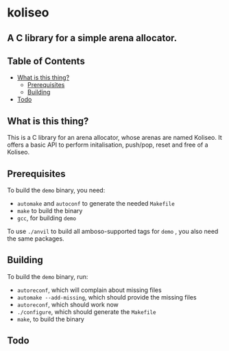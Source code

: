 # koliseo

## A C library for a simple arena allocator.

## Table of Contents

+ [What is this thing?](#witt)
  + [Prerequisites](#prerequisites)
  + [Building](#building)
+ [Todo](#todo)

## What is this thing? <a name = "witt"></a>

  This is a C library for an arena allocator, whose arenas are named Koliseo.
  It offers a basic API to perform initalisation, push/pop, reset and free of a Koliseo.

## Prerequisites <a name = "prerequisites"></a>

  To build the `demo` binary, you need:
  * `automake` and `autoconf` to generate the needed `Makefile`
  * `make` to build the binary
  * `gcc`, for building `demo`

  To use `./anvil` to build all amboso-supported tags for `demo` , you also need the same packages.

## Building <a name = "building"></a>

  To build the `demo` binary, run:
  * `autoreconf`, which will complain about missing files
  * `automake --add-missing`, which should provide the missing files
  * `autoreconf`, which should work now
  * `./configure`, which should generate the `Makefile`
  * `make`, to build the binary

## Todo <a name = "todo"></a>
